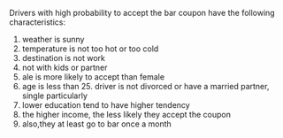 Drivers with high probability to accept the bar coupon have the following characteristics: 
1. weather is sunny
2. temperature is not too hot or too cold
3. destination is not work
4. not with kids or partner
5. ale is more likely to accept than female
6. age is less than 25. driver is not divorced or have a married partner, single particularly
7. lower education tend to have higher tendency
8. the higher income, the less likely they accept the coupon
9. also,they at least go to bar once a month
